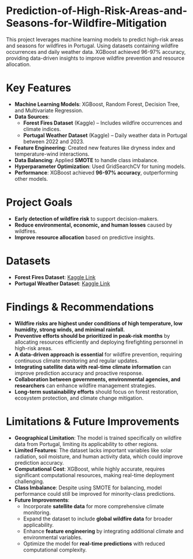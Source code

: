 # Prediction-of-High-Risk-Areas-and-Seasons-for-Wildfire-Mitigation
This project leverages machine learning models to predict high-risk areas and seasons for wildfires in Portugal. Using datasets containing wildfire occurrences and daily weather data. XGBoost achieved 96-97% accuracy, providing data-driven insights to improve wildfire prevention and resource allocation.

# Key Features
- **Machine Learning Models**: XGBoost, Random Forest, Decision Tree, and Multivariate Regression.
- **Data Sources**:
  - **Forest Fires Dataset** (Kaggle) – Includes wildfire occurrences and climate indices.
  - **Portugal Weather Dataset** (Kaggle) – Daily weather data in Portugal between 2022 and 2023.
- **Feature Engineering**: Created new features like dryness index and temperature-wind interactions.
- **Data Balancing**: Applied **SMOTE** to handle class imbalance.
- **Hyperparameter Optimization**: Used GridSearchCV for tuning models.
- **Performance**: XGBoost achieved **96-97% accuracy**, outperforming other models.

# Project Goals
- **Early detection of wildfire risk** to support decision-makers.
- **Reduce environmental, economic, and human losses** caused by wildfires.
- **Improve resource allocation** based on predictive insights.

# Datasets
- **Forest Fires Dataset**: [Kaggle Link](https://www.kaggle.com/datasets/elikplim/forest-fires-data-set)
- **Portugal Weather Dataset**: [Kaggle Link](https://www.kaggle.com/datasets/saeedaghasoleimani/portugal-weather-from-2022-08-01-to-2023-08-01)

# Findings & Recommendations
- **Wildfire risks are highest under conditions of high temperature, low humidity, strong winds, and minimal rainfall.**
- **Preventive efforts should be prioritized in peak-risk months** by allocating resources efficiently and deploying firefighting personnel in high-risk areas.
- **A data-driven approach is essential** for wildfire prevention, requiring continuous climate monitoring and regular updates.
- **Integrating satellite data with real-time climate information** can improve prediction accuracy and proactive response.
- **Collaboration between governments, environmental agencies, and researchers** can enhance wildfire management strategies.
- **Long-term sustainability efforts** should focus on forest restoration, ecosystem protection, and climate change mitigation.

# Limitations & Future Improvements
- **Geographical Limitation**: The model is trained specifically on wildfire data from Portugal, limiting its applicability to other regions.
- **Limited Features**: The dataset lacks important variables like solar radiation, soil moisture, and human activity data, which could improve prediction accuracy.
- **Computational Cost**: XGBoost, while highly accurate, requires significant computational resources, making real-time deployment challenging.
- **Class Imbalance**: Despite using SMOTE for balancing, model performance could still be improved for minority-class predictions.
- **Future Improvements**:
  - Incorporate **satellite data** for more comprehensive climate monitoring.
  - Expand the dataset to include **global wildfire data** for broader applicability.
  - Enhance **feature engineering** by integrating additional climate and environmental variables.
  - Optimize the model for **real-time predictions** with reduced computational complexity.

